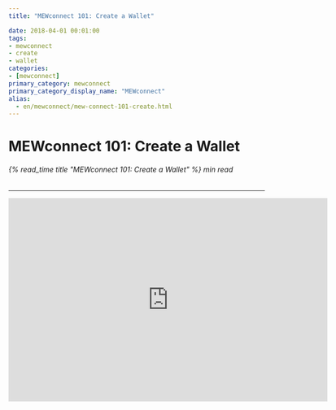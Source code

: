 ```yaml
---
title: "MEWconnect 101: Create a Wallet"

date: 2018-04-01 00:01:00
tags:
- mewconnect
- create
- wallet
categories:
- [mewconnect]
primary_category: mewconnect
primary_category_display_name: "MEWconnect"
alias:
  - en/mewconnect/mew-connect-101-create.html
---
```


# **MEWconnect 101: Create a Wallet**

###### {% read_time title "MEWconnect 101: Create a Wallet" %} min read

* * *

<div class="youtube-video">
<iframe width="627" height="400" src="https://www.youtube.com/embed/p2q6qrcKtj8" frameborder="0" allow="accelerometer; autoplay; encrypted-media; gyroscope; picture-in-picture" allowfullscreen></iframe>
</div>
